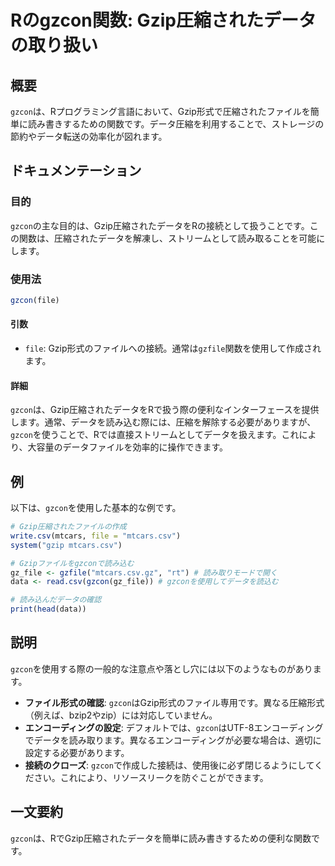 <!--
Meta Description: # Rのgzcon関数: Gzip圧縮されたデータの取り扱い ## 概要 `gzcon`は、Rプログラミング言語において、Gzip形式で圧縮されたファイルを簡単に読み書きするための関数です。データ圧縮を利用することで、ストレージの節約やデータ転送の効率化が図れます。 ## ドキュメンテーション ##...
Meta Keywords: gzcon, csv, mtcars, file, gzfile
-->

# Rのgzcon関数: Gzip圧縮されたデータの取り扱い

## 概要
`gzcon`は、Rプログラミング言語において、Gzip形式で圧縮されたファイルを簡単に読み書きするための関数です。データ圧縮を利用することで、ストレージの節約やデータ転送の効率化が図れます。

## ドキュメンテーション
### 目的
`gzcon`の主な目的は、Gzip圧縮されたデータをRの接続として扱うことです。この関数は、圧縮されたデータを解凍し、ストリームとして読み取ることを可能にします。

### 使用法
```R
gzcon(file)
```

#### 引数
- `file`: Gzip形式のファイルへの接続。通常は`gzfile`関数を使用して作成されます。

#### 詳細
`gzcon`は、Gzip圧縮されたデータをRで扱う際の便利なインターフェースを提供します。通常、データを読み込む際には、圧縮を解除する必要がありますが、`gzcon`を使うことで、Rでは直接ストリームとしてデータを扱えます。これにより、大容量のデータファイルを効率的に操作できます。

## 例
以下は、`gzcon`を使用した基本的な例です。

```R
# Gzip圧縮されたファイルの作成
write.csv(mtcars, file = "mtcars.csv")
system("gzip mtcars.csv")

# Gzipファイルをgzconで読み込む
gz_file <- gzfile("mtcars.csv.gz", "rt") # 読み取りモードで開く
data <- read.csv(gzcon(gz_file)) # gzconを使用してデータを読込む

# 読み込んだデータの確認
print(head(data))
```

## 説明
`gzcon`を使用する際の一般的な注意点や落とし穴には以下のようなものがあります。

- **ファイル形式の確認**: `gzcon`はGzip形式のファイル専用です。異なる圧縮形式（例えば、bzip2やzip）には対応していません。
- **エンコーディングの設定**: デフォルトでは、`gzcon`はUTF-8エンコーディングでデータを読み取ります。異なるエンコーディングが必要な場合は、適切に設定する必要があります。
- **接続のクローズ**: `gzcon`で作成した接続は、使用後に必ず閉じるようにしてください。これにより、リソースリークを防ぐことができます。

## 一文要約
`gzcon`は、RでGzip圧縮されたデータを簡単に読み書きするための便利な関数です。